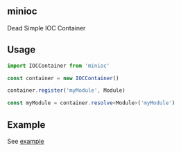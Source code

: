 ## minioc

Dead Simple IOC Container

## Usage

```ts
import IOCContainer from 'minioc'

const container = new IOCContainer()

container.register('myModule', Module)

const myModule = container.resolve<Module>('myModule')
```

## Example

See [example](./example/example.ts)
